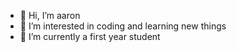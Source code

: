 - 👋 Hi, I’m aaron
- 👀 I’m interested in coding and learning new things
- 🌱 I’m currently a first year student  

<!---
itswasabi101/itswasabi101 is a ✨ special ✨ repository because its `README.md` (this file) appears on your GitHub profile.
You can click the Preview link to take a look at your changes.
--->
